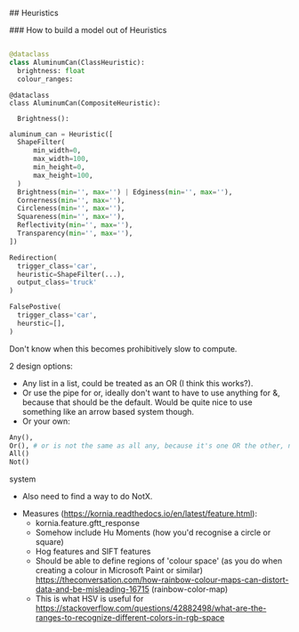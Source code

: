 ## Heuristics

### How to build a model out of Heuristics

```python

@dataclass
class AluminumCan(ClassHeuristic):
  brightness: float 
  colour_ranges: 
```

```
@dataclass
class AluminumCan(CompositeHeuristic):
  
  Brightness(): 
```

```python
aluminum_can = Heuristic([
  ShapeFilter(
      min_width=0,
      max_width=100,
      min_height=0,
      max_height=100,
  )
  Brightness(min='', max='') | Edginess(min='', max=''),
  Cornerness(min='', max=''), 
  Circleness(min='', max=''),
  Squareness(min='', max=''),
  Reflectivity(min='', max=''),
  Transparency(min='', max=''),
])
```

```python
Redirection(
  trigger_class='car',
  heuristic=ShapeFilter(...),
  output_class='truck'
)

```

```python
FalsePostive(
  trigger_class='car', 
  heurstic=[], 
)
```

Don't know when this becomes prohibitively slow to compute. 

2 design options: 
* Any list in a list, could be treated as an OR (I think this works?).
* Or use the pipe for or, ideally don't want to have to use anything for &, because 
that should be the default. Would be quite nice to use something like an arrow based system though. 
* Or your own:

```python
Any(),
Or(), # or is not the same as all any, because it's one OR the other, not both -> only defined for two options.
All()
Not()
```

system

* Also need to find a way to do NotX.

- Measures (https://kornia.readthedocs.io/en/latest/feature.html): 
  - kornia.feature.gftt_response
  - Somehow include Hu Moments (how you'd recognise a circle or square)
  - Hog features and SIFT features
  - Should be able to define regions of 'colour space' (as you do when creating a colour in Microsoft Paint or similar) https://theconversation.com/how-rainbow-colour-maps-can-distort-data-and-be-misleading-16715 (rainbow-color-map)
  - This is what HSV is useful for https://stackoverflow.com/questions/42882498/what-are-the-ranges-to-recognize-different-colors-in-rgb-space
